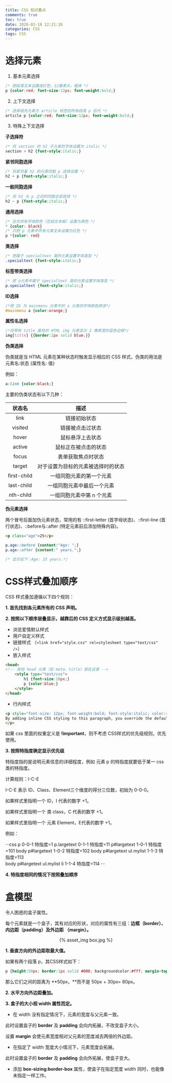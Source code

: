 ```yaml
---
title: CSS 知识要点
comments: true
toc: true
date: 2020-02-18 12:21:10
categories: CSS
tags: CSS
---
```


# 选择元素

1. 基本元素选择

```css
/* 把段落文本设置成红色，12像素大，粗体 */
p {color:red; font-size:12px; font-weight:bold;}
```

2. 上下文选择

```css
/* 选择祖先元素为 article 标签的所有段落 p 后代 */
article p {color:red; font-size:12px; font-weight:bold;}
```

3. 特殊上下文选择

**子选择符**
```css
/* 将 section 的 h2 子元素的字体设置为 italic */
section > h2 {font-style:italic;}
```

**紧邻同胞选择**

```css
/* 将紧邻着 h2 的元素同胞 p 选择设置 */
h2 + p {font-style:italic;}
```

**一般同胞选择**
```css
/* 将 h2 与 p 之间的同胞全部选择 */
h2 ~ p {font-style:italic;}
```

**通用选择**

```css
/* 全文所有字体颜色（包括文本框）设置为黑色 */
* {color: black}
/* 只把 p 元素中所有元素文本设置为红色 */
p *{color: red}
```

**类选择**

```css
/* 把属于 specialtext 类的元素设置字体类型 */
.specialtext {font-style:italic;}
```

**标签带类选择**

```css
/* 把 p元素中属于 specialtext 类的元素设置字体类型 */
p.specialtext {font-style:italic;}
```

**ID选择**
```css
/*把 ID 为 mainmenu 元素中的 a 元素的字体颜色修改*/
#mainmenu a {color:orange;}
``` 

**属性名选择**

```css
/*将带有 title 属性的 HTML img 元素显示 2 像素宽的蓝色边框*/
img[title] {{border:2px solid blue;}}
```

**伪类选择**

伪类就是当 HTML 元素在某种状态时触发显示相应的 CSS 样式，伪类的用法是 元素名:状态 {属性名: 值}

例如：
```css
a:link {color:black;}
```

主要的伪类状态有以下几种：

状态名 | 描述 
:-:|:-:
link | 链接初始状态
visited | 链接被点击过状态
hover | 鼠标悬浮上去状态
active | 鼠标正在被点击的状态
focus | 表单获取焦点时状态
target | 对于设置为目标的元素被选择时的状态
first-child | 一组同胞元素的第一个元素
last-child | 一组同胞元素中最后一个元素
nth-child | 一组同胞元素中第 n 个元素

**伪元素选择**

两个冒号后面加伪元素状态，常用的有 ::first-letter (首字母状态)、::first-line (首行状态)、::before与::after (特定元素前后添加特殊内容)。

```html
<p class="age">25</p>
```
```css
p.age::before {content:"Age: ";} 
p.age::after {content:" years.";}

/* 显示如下：Age: 25 years.*/
```

# CSS样式叠加顺序

CSS 样式叠加遵循以下四个规则：

**1. 首先找到各元素所有的 CSS 声明。**

**2. 按照以下顺序层叠显示，越靠后的 CSS 定义方式显示级别越高。**

+ 浏览爱情默认样式
+ 用户自定义样式
+ 链接样式 （`<link href="style.css" rel=stylesheet type="text/css" />`）
+ 嵌入样式 
```html
<head>
<!-- 其他 head 元素（如 meta、title）放在这里 --> 
    <style type="text/css"> 
        h1 {font-size:16px;} 
        p {color:blue;}
    </style> 
</head>
```
+ 行内样式

```html
<p style="font-size: 12px; font-weight:bold; font-style:italic; color:red;">
By adding inline CSS styling to this paragraph, you override the default styles.
</p>
```

如果 css 里面的权重定义是 **!important**，则不考虑 CSS样式的优先级规则，优先使用。

**3. 按照特指度确定显示优先级**

特指度指的是说明元素信息的详细程度，例如 元素 p 的特指度就要低于某一 css 类的特指度。

计算规则：I-C-E

I-C-E 表示 ID、Class、Element三个维度的得分三位数，初始为 0-0-0。

如果样式里指明一个 ID，I 代表的数字 +1。

如果样式里指明一个 类 class，C 代表的数字 +1。

如果样式里指明一个 元素 Element，E代表的数字 +1。

例如：

···css
p                              0-0-1 特指度=1 
p.largetext                    0-1-1 特指度=11 
p#largetext                    1-0-1 特指度=101
body p#largetext               1-0-2 特指度=102
body p#largetext ul.mylist     1-1-3 特指度=113        
body p#largetext ul.mylist li  1-1-4 特指度=114
···

**4. 特指度相同的情况下按照叠加顺序**

# 盒模型

令人困惑的盒子属性。

每个元素就是一个盒子，其有对应的形状，对应的属性有三组：**边框（border）、内边距（padding）及外边距 （margin）。**

<center>{% asset_img box.jpg %}</center>

**1. 垂直方向的外边距取最大值。**

如果有两个段落 p，其CSS样式如下：

```css
p {height:50px; border:1px solid #000; backgroundcolor:#fff; margin-top:50px; margin-bottom:30px;}
```

那么它们之间的距离为 **50px，**而不是 50px + 30px= 80px。

**2. 水平方向外边距叠加。**

**3. 盒子的大小视 width 属性而定。**

+ 在 width 没有指定情况下，元素的宽度与父元素一致。

此时设置盒子的 **border** 及 **padding** 会向内拓展，不改变盒子大小。

设置 **margin** 会使元素宽度相对父元素的宽度减去两倍的外边距。

+ 在指定了 width 宽度大小情况下，元素宽度会拓展。

此时设置盒子的 **border** 及 **padding** 会向外拓展，使盒子变大。

+ 添加 **box-sizing:border-box** 属性，使盒子在指定宽度 width 同时，也能像未指定一样工作。
